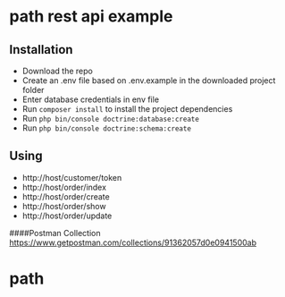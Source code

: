 # path rest api example

## Installation

* Download the repo
* Create an .env file based on .env.example in the downloaded project folder
* Enter database credentials in env file
* Run `composer install` to install the project dependencies
* Run `php bin/console doctrine:database:create`
* Run `php bin/console doctrine:schema:create`

## Using 


* http://host/customer/token
* http://host/order/index
* http://host/order/create
* http://host/order/show
* http://host/order/update

####Postman Collection https://www.getpostman.com/collections/91362057d0e0941500ab

# path
